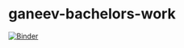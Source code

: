 # ganeev-bachelors-work
[![Binder](https://mybinder.org/badge_logo.svg)](https://mybinder.org/v2/gh/SergeyVostokin/ganeev-bachelors-work.git/main?urlpath=lab)
